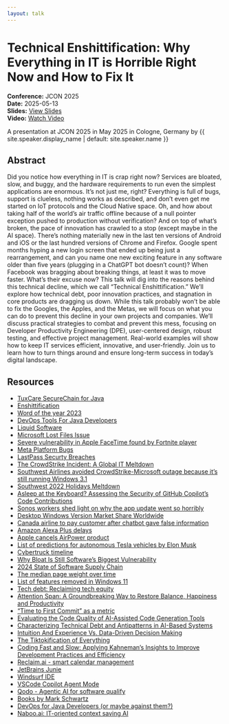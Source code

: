 ```yaml
---
layout: talk
---
```


<!-- Source: https://noti.st/jbaruch/KutsVw/technical-enshittification-why-everything-in-it-is-horrible-right-now-and-how-to-fix-it -->
# Technical Enshittification: Why Everything in IT is Horrible Right Now and How to Fix It

**Conference:** JCON 2025  
**Date:** 2025-05-13  
**Slides:** [View Slides](https://drive.google.com/file/d/1DBoFoU74CiVKN6owxxeaLVk41btWeWDw/view)  
**Video:** [Watch Video](https://www.youtube.com/watch?v=Yh_hs4mZTiY)  

A presentation at JCON 2025 in
                    May 2025 in
                    Cologne, Germany by 
                    {{ site.speaker.display_name | default: site.speaker.name }}

## Abstract

Did you notice how everything in IT is crap right now? Services are bloated, slow, and buggy, and the hardware requirements to run even the simplest applications are enormous. It’s not just me, right? Everything is full of bugs, support is clueless, nothing works as described, and don’t even get me started on IoT protocols and the Cloud Native space. Oh, and how about taking half of the world’s air traffic offline because of a null pointer exception pushed to production without verification?
And on top of what’s broken, the pace of innovation has crawled to a stop (except maybe in the AI space). There’s nothing materially new in the last ten versions of Android and iOS or the last hundred versions of Chrome and Firefox. Google spent months hyping a new login screen that ended up being just a rearrangement, and can you name one new exciting feature in any software older than five years (plugging in a ChatGPT bot doesn’t count)? When Facebook was bragging about breaking things, at least it was to move faster. What’s their excuse now?
This talk will dig into the reasons behind this technical decline, which we call “Technical Enshittification.” We’ll explore how technical debt, poor innovation practices, and stagnation in core products are dragging us down.
While this talk probably won’t be able to fix the Googles, the Apples, and the Metas, we will focus on what you can do to prevent this decline in your own projects and companies.
We’ll discuss practical strategies to combat and prevent this mess, focusing on Developer Productivity Engineering (DPE), user-centered design, robust testing, and effective project management. Real-world examples will show how to keep IT services efficient, innovative, and user-friendly.
Join us to learn how to turn things around and ensure long-term success in today’s digital landscape.

## Resources

- [TuxCare SecureChain for Java](https://tuxcare.com/securechain-for-java/)
- [Enshittification](https://en.wikipedia.org/wiki/Enshittification)
- [Word of the year 2023](https://americandialect.org/2023-word-of-the-year-is-enshittification/)
- [DevOps Tools For Java Developers](https://amzn.to/4io8r3I)
- [Liquid Software](https://amzn.to/3F9i5cb)
- [Microsoft Lost Files Issue](https://redmondmag.com/articles/2018/10/09/microsoft-lost-files-issue-windows-10.aspx)
- [Severe vulnerability in Apple FaceTime found by Fortnite player](https://www.zdnet.com/article/apple-facetime-exploit-found-by-14-year-old-playing-fortnite/)
- [Meta Platform Bugs](https://developers.facebook.com/support/bugs/)
- [LastPass Securty Breaches](https://en.wikipedia.org/wiki/LastPass#Security_incidents)
- [The CrowdStrike Incident: A Global IT Meltdown](https://www.blackfog.com/the-crowdstrike-incident-a-global-it-meltdown/)
- [Southwest Airlines avoided CrowdStrike-Microsoft outage because it’s still running Windows 3.1](https://www.techradar.com/pro/security/southwest-airlines-avoided-crowdstrike-microsoft-outage-because-its-still-running-windows-31-fourth-largest-us-airline-remained-free-of-bsod-errors-because-its-os-hasnt-been-updated-in-decades)
- [Southwest 2022 Holidays Meltdown](https://www.reuters.com/article/business/southwest-cancels-thousands-more-flights-u-s-government-vows-scrutiny-idUSNIKBN2TB0IP/)
- [Asleep at the Keyboard? Assessing the Security of GitHub Copilot’s Code Contributions](https://arxiv.org/abs/2108.09293)
- [Sonos workers shed light on why the app update went so horribly](https://arstechnica.com/gadgets/2024/09/it-was-the-wrong-decision-employees-discuss-sonos-rushed-app-debacle/)
- [Desktop Windows Version Market Share Worldwide](https://gs.statcounter.com/windows-version-market-share/desktop/worldwide/#monthly-202307-202407)
- [Canada airline to pay customer after chatbot gave false information](https://www.washingtonpost.com/travel/2024/02/18/air-canada-airline-chatbot-ruling/)
- [Amazon Alexa Plus delays](https://www.pymnts.com/amazon-alexa/2025/amazon-unveils-an-agentic-smarter-and-more-capable-alexa-plus/)
- [Apple cancels AirPower product](https://techcrunch.com/2019/03/29/apple-cancels-airpower-product-citing-inability-to-meet-its-high-standards-for-hardware/)
- [List of predictions for autonomous Tesla vehicles by Elon Musk](https://en.wikipedia.org/wiki/List_of_predictions_for_autonomous_Tesla_vehicles_by_Elon_Musk)
- [Cybertruck timeline](https://en.wikipedia.org/wiki/Tesla_Cybertruck)
- [Why Bloat Is Still Software’s Biggest Vulnerability](https://spectrum.ieee.org/lean-software-development)
- [2024 State of Software Supply Chain](https://www.sonatype.com/state-of-the-software-supply-chain/2024/10-year-look)
- [The median page weight over time](https://almanac.httparchive.org/en/2024/page-weight)
- [List of features removed in Windows 11](https://en.wikipedia.org/wiki/List_of_features_removed_in_Windows_11)
- [Tech debt: Reclaiming tech equity](https://www.mckinsey.com/industries/technology-media-and-telecommunications/our-insights/tech-debt-reclaiming-tech-equity)
- [Attention Span: A Groundbreaking Way to Restore Balance, Happiness and Productivity](https://amzn.to/4bwVfHr)
- [“Time to First Commit” as a metric](https://bardoloi.com/blog/2018/02/02/time-to-first-commit/)
- [Evaluating the Code Quality of AI-Assisted Code Generation Tools](https://arxiv.org/abs/2304.10778)
- [Characterizing Technical Debt and Antipatterns in AI-Based Systems](https://arxiv.org/abs/2103.09783)
- [Intuition And Experience Vs. Data-Driven Decision Making](https://blog.cads.ai/intuition-vs-data-driven-decision-making/)
- [The Tiktokification of Everything](https://www.singlegrain.com/blog/ms/tiktokification/)
- [Coding Fast and Slow: Applying Kahneman’s Insights to Improve Development Practices and Efficiency](https://speaking.jbaru.ch/HcSyXC/coding-fast-and-slow-applying-kahnemans-insights-to-improve-development-practices-and-efficiency)
- [Reclaim.ai - smart calendar management](https://reclaim.ai/)
- [JetBrains Junie](https://www.jetbrains.com/junie/)
- [Windsurf IDE](https://codeium.com/windsurf)
- [VSCode Copilot Agent Mode](https://code.visualstudio.com/docs/copilot/copilot-edits#_use-agent-mode-preview)
- [Qodo - Agentic AI for software qualify](https://www.qodo.ai/)
- [Books by Mark Schwartz](https://www.amazon.com/stores/author/B01AHGEC2I)
- [DevOps for Java Developers (or maybe against them?)](https://speaking.jbaru.ch/7y4wIa/devops-for-developers-or-maybe-against-them)
- [Naboo.ai: IT-oriented context saving AI](https://www.naboo.ai/)
